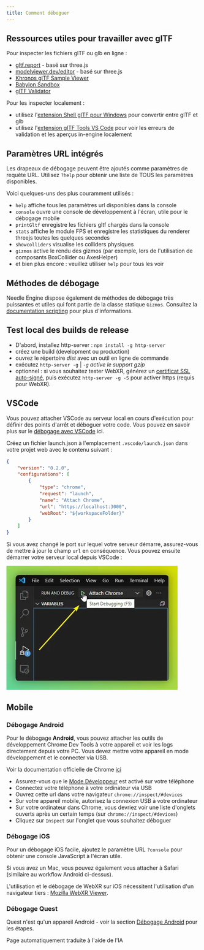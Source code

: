 ```yaml
---
title: Comment déboguer
---
```


## Ressources utiles pour travailler avec glTF

Pour inspecter les fichiers glTF ou glb en ligne :
- [gltf.report](https://gltf.report/) - basé sur three.js
- [modelviewer.dev/editor](https://modelviewer.dev/editor) - basé sur three.js
- [Khronos glTF Sample Viewer](https://github.khronos.org/glTF-Sample-Viewer-Release/)
- [Babylon Sandbox](https://sandbox.babylonjs.com/)
- [glTF Validator](https://github.khronos.org/glTF-Validator/)

Pour les inspecter localement :
- utilisez l'[extension Shell glTF pour Windows](https://apps.microsoft.com/store/detail/gltf-shell-extensions/9NPGVJ9N57MV?hl=en-us&gl=US) pour convertir entre glTF et glb
- utilisez l'[extension glTF Tools VS Code](https://marketplace.visualstudio.com/items?itemName=cesium.gltf-vscode) pour voir les erreurs de validation et les aperçus in-engine localement


## Paramètres URL intégrés

Les drapeaux de débogage peuvent être ajoutés comme paramètres de requête URL.
Utilisez ``?help`` pour obtenir une liste de TOUS les paramètres disponibles.

Voici quelques-uns des plus couramment utilisés :

- ``help`` affiche tous les paramètres url disponibles dans la console
- ``console`` ouvre une console de développement à l'écran, utile pour le débogage mobile
- ``printGltf`` enregistre les fichiers gltf chargés dans la console
- ``stats`` affiche le module FPS et enregistre les statistiques du renderer threejs toutes les quelques secondes
- ``showcolliders`` visualise les colliders physiques
- ``gizmos`` active le rendu des gizmos (par exemple, lors de l'utilisation de composants BoxCollider ou AxesHelper)
- et bien plus encore : veuillez utiliser ``help`` pour tous les voir


## Méthodes de débogage

Needle Engine dispose également de méthodes de débogage très puissantes et utiles qui font partie de la classe statique `Gizmos`. Consultez la [documentation scripting](./scripting.md#gizmos) pour plus d'informations.


## Test local des builds de release
- D'abord, installez http-server : `npm install -g http-server`
- créez une build (development ou production)
- ouvrez le répertoire *dist* avec un outil en ligne de commande
- exécutez `http-server -g` | *`-g` active le support gzip*
- optionnel : si vous souhaitez tester WebXR, générez un [certificat SSL auto-signé](https://stackoverflow.com/a/35231213), puis exécutez `http-server -g -S` pour activer https (requis pour WebXR).



## VSCode

Vous pouvez attacher VSCode au serveur local en cours d'exécution pour définir des points d'arrêt et déboguer votre code. Vous pouvez en savoir plus sur le [débogage avec VSCode](https://code.visualstudio.com/docs/editor/debugging) ici.

Créez un fichier launch.json à l'emplacement `.vscode/launch.json` dans votre projet web avec le contenu suivant :
```json
{
    "version": "0.2.0",
    "configurations": [
        {
            "type": "chrome",
            "request": "launch",
            "name": "Attach Chrome",
            "url": "https://localhost:3000",
            "webRoot": "${workspaceFolder}"
        }
    ]
}
```

Si vous avez changé le port sur lequel votre serveur démarre, assurez-vous de mettre à jour le champ `url` en conséquence.
Vous pouvez ensuite démarrer votre serveur local depuis VSCode :

![](/debugging/vscode-start-debugging.webp)

## Mobile

### Débogage Android

Pour le débogage **Android**, vous pouvez attacher les outils de développement Chrome Dev Tools à votre appareil et voir les logs directement depuis votre PC. Vous devez mettre votre appareil en mode développement et le connecter via USB.

Voir la documentation officielle de Chrome [ici](https://developer.chrome.com/docs/devtools/remote-debugging/)
- Assurez-vous que le [Mode Développeur](https://developer.android.com/studio/debug/dev-options) est activé sur votre téléphone
- Connectez votre téléphone à votre ordinateur via USB
- Ouvrez cette url dans votre navigateur ``chrome://inspect/#devices``
- Sur votre appareil mobile, autorisez la connexion USB à votre ordinateur
- Sur votre ordinateur dans Chrome, vous devriez voir une liste d'onglets ouverts après un certain temps (sur ``chrome://inspect/#devices``)
- Cliquez sur ``Inspect`` sur l'onglet que vous souhaitez déboguer

### Débogage iOS

Pour un débogage iOS facile, ajoutez le paramètre URL ``?console`` pour obtenir une console JavaScript à l'écran utile.

Si vous avez un Mac, vous pouvez également vous attacher à Safari (similaire au workflow Android ci-dessus).

L'utilisation et le débogage de WebXR sur iOS nécessitent l'utilisation d'un navigateur tiers : [Mozilla WebXR Viewer](https://labs.mozilla.org/projects/webxr-viewer/).

### Débogage Quest

Quest n'est qu'un appareil Android - voir la section [Débogage Android](#android-debugging) pour les étapes.


Page automatiquement traduite à l'aide de l'IA